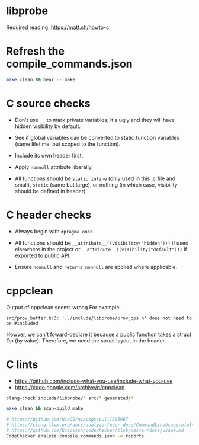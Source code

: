 # libprobe

Required reading: <https://matt.sh/howto-c>

# Refresh the compile_commands.json

``` sh
make clean && bear -- make
```

# C source checks

- Don't use `__` to mark private variables; it's ugly and they will have hidden visibility by default.

- See if global variables can be converted to static function variables (same lifetime, but scoped to the function).

- Include its own header first.

- Apply `nonnull` attribute liberally.

- All functions should be `static inline` (only used in this .c file and small), `static` (same but large), or nothing (in which case, visibility should be defined in header).

# C header checks

- Always begin with `#pragma once`.

- All functions should be `__attribute__((visibility("hidden")))` if used elsewhere in the project or `__attribute__((visibility("default")))` if exported to public API.

- Ensure `nonnull` and `returns_nonnull` are applied where applicable.

# cppclean

Output of cppclean seems wrong
For example,

    src/prov_buffer.h:3: '../include/libprobe/prov_ops.h' does not need to be #included

Howver, we can't foward-declare it because a public function takes a struct Op (by value).
Therefore, we need the struct layout in the header.

# C lints

- https://github.com/include-what-you-use/include-what-you-use
- https://code.google.com/archive/p/cppclean

``` sh
clang-check include/libprobe/* src/* generated/*

make clean && scan-build make

# https://github.com/NixOS/nixpkgs/pull/395967
# https://clang.llvm.org/docs/analyzer/user-docs/CommandLineUsage.html#codechecker
# https://github.com/Ericsson/codechecker/blob/master/docs/usage.md
CodeChecker analyze compile_commands.json -o reports
```

